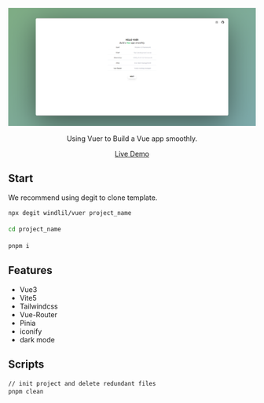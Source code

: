 ![](https://github.com/windlil/vuer/blob/main/public/screenPaste.png)

<p align="center">Using Vuer to Build a Vue app smoothly.</p>
<p align="center"><a href="https://vuer-tawny.vercel.app/">Live Demo</a></p>

## Start

We recommend using degit to clone template.
```bash
npx degit windlil/vuer project_name

cd project_name

pnpm i
```

## Features

- Vue3
- Vite5
- Tailwindcss
- Vue-Router
- Pinia
- iconify
- dark mode

## Scripts

```
// init project and delete redundant files
pnpm clean
```
